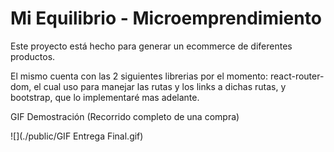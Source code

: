 # Mi Equilibrio - Microemprendimiento

Este proyecto está hecho para generar un ecommerce de diferentes productos.

El mismo cuenta con las 2 siguientes librerias por el momento: react-router-dom, el cual uso para manejar las rutas y los links a dichas rutas, y bootstrap, que lo implementaré mas adelante.

GIF Demostración (Recorrido completo de una compra)

![](./public/GIF Entrega Final.gif)